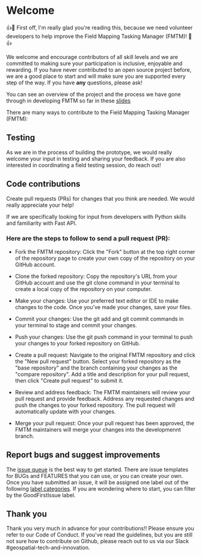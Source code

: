 # Welcome

:+1::tada: First off, I'm really glad you're reading this, because we need volunteer developers to help improve the Field Mapping Tasking Manager (FMTM)! :tada::+1:

We welcome and encourage contributors of all skill levels and we are committed to making sure your participation is inclusive, enjoyable and rewarding.
If you have never contributed to an open source project before, we are a good place to start and will make sure you are supported every step of the way.
If you have **any** questions, please ask!

You can see an overview of the project and the process we have gone through in developing FMTM so far in these
[slides](https://docs.google.com/presentation/d/1UrBG1X4MXwVd8Ps498FDlAYvesIailjjPPJfR_B4SUs/edit#slide=id.g15c1f409958_0_0)

There are many ways to contribute to the Field Mapping Tasking Manager (FMTM):

## Testing

As we are in the process of building the prototype, we would really welcome your input in testing and sharing your feedback. If you are also interested in
coordinating a field testing session, do reach out!

## Code contributions

Create pull requests (PRs) for changes that you think are needed. We would really appreciate your help!

If we are specifically looking for input from developers with Python skills and familiarity with Fast API.

### Here are the steps to follow to send a pull request (PR):

- Fork the FMTM repository: Click the "Fork" button at the top right corner of the repository page to create your own copy of the repository on
your GitHub account.

- Clone the forked repository: Copy the repository's URL from your GitHub account and use the git clone command in your terminal to create
a local copy of the repository on your computer.

- Make your changes: Use your preferred text editor or IDE to make changes to the code. Once you've made your changes, save your files.

- Commit your changes: Use the git add and git commit commands in your terminal to stage and commit your changes.

- Push your changes: Use the git push command in your terminal to push your changes to your forked repository on GitHub.

- Create a pull request: Navigate to the original FMTM repository and click the "New pull request" button. Select your forked repository as
the "base repository" and the branch containing your changes as the "compare repository". Add a title and description for your pull request,
then click "Create pull request" to submit it.

- Review and address feedback: The FMTM maintainers will review your pull request and provide feedback. Address any requested changes and push the changes
to your forked repository. The pull request will automatically update with your changes.

- Merge your pull request: Once your pull request has been approved, the FMTM maintainers will merge your changes into the developmennt branch.

## Report bugs and suggest improvements

The [issue queue](https://github.com/hotosm/fmtm/issues) is the best way to get started. There are issue templates for BUGs and FEATURES that
you can use, or you can create your own. Once you have submitted an issue, it will be assigned one label out of the following
[label categories](https://github.com/hotosm/fmtm/labels). If you are wondering where to start, you can filter by the GoodFirstIssue label.

## Thank you

Thank you very much in advance for your contributions!! Please ensure you refer to our Code of Conduct.
If you've read the guidelines, but you are still not sure how to contribute on Github, please reach out to us via our Slack #geospatial-tech-and-innovation.

